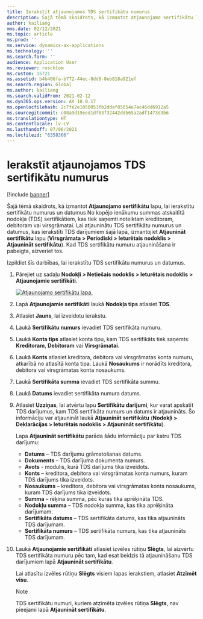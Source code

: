 ```yaml
---
title: Ierakstīt atjaunojamos TDS sertifikātu numurus
description: Šajā tēmā skaidrots, kā izmantot atjaunojamo sertifikātu lapu, lai ierakstītu sertifikātu numurus un datumus No kopējo ienākumu summas atskaitītā nodokļa (TDS) sertifikātiem, kas tiek saņemti noteiktam kreditoram, debitoram vai virsgrāmatai.
author: kailiang
mms.date: 02/12/2021
ms.topic: article
ms.prod: ''
ms.service: dynamics-ax-applications
ms.technology: ''
ms.search.form: ''
audience: Application User
ms.reviewer: roschlom
ms.custom: 15721
ms.assetid: b4b406fa-b772-44ec-8dd8-8eb818a921ef
ms.search.region: Global
ms.author: kailiang
ms.search.validFrom: 2021-02-12
ms.dyn365.ops.version: AX 10.0.17
ms.openlocfilehash: 2c7fe2e1050053fb2ddaf85854e7ac46dd6912a5
ms.sourcegitcommit: c08a9d19eed1df03f32442ddb65a2adf1473d3b6
ms.translationtype: HT
ms.contentlocale: lv-LV
ms.lasthandoff: 07/06/2021
ms.locfileid: "6358366"
---
```

# <a name="record-tds-recoverable-certificate-numbers"></a>Ierakstīt atjaunojamos TDS sertifikātu numurus

[!include [banner](../includes/banner.md)]

Šajā tēmā skaidrots, kā izmantot **Atjaunojamo sertifikātu** lapu, lai ierakstītu sertifikātu numurus un datumus No kopējo ienākumu summas atskaitītā nodokļa (TDS) sertifikātiem, kas tiek saņemti noteiktam kreditoram, debitoram vai virsgrāmatai. Lai atjauninātu TDS sertifikātu numurus un datumus, kas ierakstīti TDS darījumiem šajā lapā, izmantojiet **Atjaunināt sertifikātu** lapu (**Virsgrāmata \> Periodiski \> Ieturētais nodoklis \> Atjaunināt sertifikātu**). Kad TDS sertifikātu numuru atjaunināšana ir pabeigta, aizveriet tos.

Izpildiet šīs darbības, lai ierakstītu TDS sertifikātu numurus un datumus.

1. Pārejiet uz sadaļu **Nodokļi \> Netiešais nodoklis \> Ieturētais nodoklis \> Atjaunojamie sertifikāti**.

    [![Atjaunojamo sertifikātu lapa.](./media/apac-ind-TDS-49.png)](./media/apac-ind-TDS-49.png) 

2. Lapā **Atjaunojamie sertifikāti** laukā **Nodokļa tips** atlasiet **TDS**.
3. Atlasiet **Jauns**, lai izveidotu ierakstu.
4. Laukā **Sertifikātu numurs** ievadiet TDS sertifikāta numuru.
5. Laukā **Konta tips** atlasiet konta tipu, kam TDS sertifikāts tiek saņemts: **Kreditoram**, **Debitoram** vai **Virsgrāmatai**.
6. Laukā **Konts** atlasiet kreditora, debitora vai virsgrāmatas konta numuru, atkarībā no atlasītā konta tipa. Laukā **Nosaukums** ir norādīts kreditora, debitora vai virsgrāmatas konta nosaukums.
7. Laukā **Sertifikāta summa** ievadiet TDS sertifikāta summu.
8. Laukā **Datums** ievadiet sertifikāta numura datums.
9. Atlasiet **Uzziņas**, lai atvērtu lapu **Sertifikātu darījumi**, kur varat apskatīt TDS darījumus, kam TDS sertifikāta numurs un datums ir atjaunināts. Šo informāciju var atjaunināt laukā **Atjaunināt sertifikātu** (**Nodokļi \> Deklarācijas \> Ieturētais nodoklis \> Atjaunināt sertifikātu**).

    Lapa **Atjaunināt sertifikātu** parāda šādu informāciju par katru TDS darījumu:

    - **Datums** – TDS darījumu grāmatošanas datums.
    - **Dokuments** – TDS darījuma dokumenta numurs.
    - **Avots** - modulis, kurā TDS darījums tika izveidots.
    - **Konts** – kreditora, debitora vai virsgrāmatas konta numurs, kuram TDS darījums tika izveidots.
    - **Nosaukums** – kreditora, debitora vai virsgrāmatas konta nosaukums, kuram TDS darījums tika izveidots.
    - **Summa** – rēķina summa, pēc kuras tika aprēķināta TDS.
    - **Nodokļu summa** – TDS nodokļa summa, kas tika aprēķināta darījumam.
    - **Sertifikāta datums** – TDS sertifikāta datums, kas tika atjaunināts TDS darījumam.
    - **Sertifikāta numurs** – TDS sertifikāta numurs, kas tika atjaunināts TDS darījumam.

10. Laukā **Atjaunojamie sertifikāti** atlasiet izvēles rūtiņu **Slēgts**, lai aizvērtu TDS sertifikāta numuru pēc tam, kad esat beidzis tā atjaunināšanu TDS darījumiem lapā **Atjaunināt sertifikātu**.

    Lai atlasītu izvēles rūtiņu **Slēgts** visiem lapas ierakstiem, atlasiet **Atzīmēt visu**.

    > [!NOTE]
    > TDS sertifikātu numuri, kuriem atzīmēta izvēles rūtiņa **Slēgts**, nav pieejami lapā **Atjaunināt sertifikātu**.
